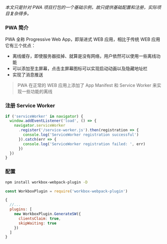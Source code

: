 *本文只是针对 PWA 项目打包的一个基础示例，故只提供基础配置和注册，实际项目复杂得多。*

### PWA 简介

PWA 全称 Progressive Web App，即渐进式 WEB 应用，相比于传统 WEB 应用它有三个优点：

- 离线缓存，即使服务器挂掉、就算是没有网络，用户依然可以使用一些离线功能
- 可以添加至主屏幕，点击主屏幕图标可以实现启动动画以及隐藏地址栏
- 实现了消息推送

> PWA 在正常的 WEB 应用上添加了 App Manifest 和 Service Worker 来实现一些功能的离线

### 注册 Service Worker

```javascript
if ('serviceWorker' in navigator) {
  window.addEventListener('load', () => {
    navigator.serviceWorker
      .register('/service-worker.js').then(registration => {
        console.log('ServiceWorker registration successful')
      }).catch(err => {
        console.log('ServiceWorker registration failed: ', err)
      })
  })
}
```

### 配置 
```bash
npm install workbox-webpack-plugin -D
```

```javascript
const WorkboxPlugin = require('workbox-webpack-plugin')

{
  //...
  plugins: [
    new WorkboxPlugin.GenerateSW({
      clientsClaim: true,
      skipWaiting: true
    })
  ]
}
```